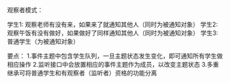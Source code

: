 观察者模式：

学生1: 观察老师有没有来，如果来了就通知其他人（同时为被通知对象）
学生2: 观察午饭有没有做好，如果做好了同样通知其他人（同时为被通知对象）
学生3: 普通学生（为被通知对象）

要点：
1.事件主题中包含学生队列，一旦主题状态发生变化，即可通知所有学生做相应操作
2.监听接口中会放置相应的事件主题作为成员，以改变主题状态
3.多重继承可将普通学生和有观察者（监听者）资格的功能分离
